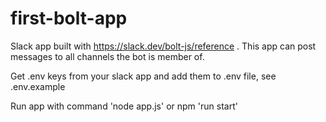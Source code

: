 # first-bolt-app
Slack app built with https://slack.dev/bolt-js/reference . This app can post messages to all channels the bot is member of.

Get .env keys from your slack app and add them to .env file, see .env.example

Run app with command 'node app.js' or npm 'run start'
